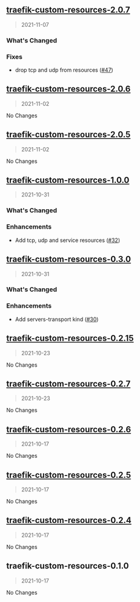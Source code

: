 
<a name="traefik-custom-resources-2.0.7"></a>
## [traefik-custom-resources-2.0.7](https://github.com/moopholo/helm-charts/compare/traefik-custom-resources-2.0.6...traefik-custom-resources-2.0.7)

> 2021-11-07


### What's Changed
### Fixes

- drop tcp and udp from resources ([#47](https://github.com/moopholo/helm-charts/issues/47))


<a name="traefik-custom-resources-2.0.6"></a>
## [traefik-custom-resources-2.0.6](https://github.com/moopholo/helm-charts/compare/traefik-custom-resources-2.0.5...traefik-custom-resources-2.0.6)

> 2021-11-02

No Changes

<a name="traefik-custom-resources-2.0.5"></a>
## [traefik-custom-resources-2.0.5](https://github.com/moopholo/helm-charts/compare/traefik-custom-resources-1.0.0...traefik-custom-resources-2.0.5)

> 2021-11-02

No Changes

<a name="traefik-custom-resources-1.0.0"></a>
## [traefik-custom-resources-1.0.0](https://github.com/moopholo/helm-charts/compare/traefik-custom-resources-0.3.0...traefik-custom-resources-1.0.0)

> 2021-10-31


### What's Changed
### Enhancements

- Add tcp, udp and service resources ([#32](https://github.com/moopholo/helm-charts/issues/32))


<a name="traefik-custom-resources-0.3.0"></a>
## [traefik-custom-resources-0.3.0](https://github.com/moopholo/helm-charts/compare/traefik-custom-resources-0.2.15...traefik-custom-resources-0.3.0)

> 2021-10-31


### What's Changed
### Enhancements

- Add servers-transport kind ([#30](https://github.com/moopholo/helm-charts/issues/30))


<a name="traefik-custom-resources-0.2.15"></a>
## [traefik-custom-resources-0.2.15](https://github.com/moopholo/helm-charts/compare/traefik-custom-resources-0.2.7...traefik-custom-resources-0.2.15)

> 2021-10-23

No Changes

<a name="traefik-custom-resources-0.2.7"></a>
## [traefik-custom-resources-0.2.7](https://github.com/moopholo/helm-charts/compare/traefik-custom-resources-0.2.6...traefik-custom-resources-0.2.7)

> 2021-10-23

No Changes

<a name="traefik-custom-resources-0.2.6"></a>
## [traefik-custom-resources-0.2.6](https://github.com/moopholo/helm-charts/compare/traefik-custom-resources-0.2.5...traefik-custom-resources-0.2.6)

> 2021-10-17

No Changes

<a name="traefik-custom-resources-0.2.5"></a>
## [traefik-custom-resources-0.2.5](https://github.com/moopholo/helm-charts/compare/traefik-custom-resources-0.2.4...traefik-custom-resources-0.2.5)

> 2021-10-17

No Changes

<a name="traefik-custom-resources-0.2.4"></a>
## [traefik-custom-resources-0.2.4](https://github.com/moopholo/helm-charts/compare/traefik-custom-resources-0.1.0...traefik-custom-resources-0.2.4)

> 2021-10-17

No Changes

<a name="traefik-custom-resources-0.1.0"></a>
## traefik-custom-resources-0.1.0

> 2021-10-17

No Changes
